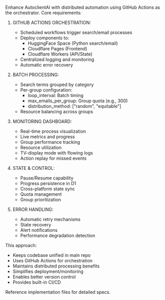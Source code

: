 Enhance AutoclientAI with distributed automation using GitHub Actions as the orchestrator. Core requirements:

1. GITHUB ACTIONS ORCHESTRATION:
   - Scheduled workflows trigger search/email processes
   - Deploy components to:
     - HuggingFace Space (Python search/email)
     - Cloudflare Pages (Frontend)
     - Cloudflare Workers (API/State)
   - Centralized logging and monitoring
   - Automatic error recovery

2. BATCH PROCESSING:
   - Search terms grouped by category
   - Per-group configuration:
     - loop_interval: Batch timing
     - max_emails_per_group: Group quota (e.g., 300)
     - distribution_method: ["random", "equitable"]
   - Resource balancing across groups

3. MONITORING DASHBOARD:
   - Real-time process visualization
   - Live metrics and progress
   - Group performance tracking
   - Resource utilization
   - TV-display mode with flowing logs
   - Action replay for missed events

4. STATE & CONTROL:
   - Pause/Resume capability
   - Progress persistence in D1
   - Cross-platform state sync
   - Quota management
   - Group prioritization

5. ERROR HANDLING:
   - Automatic retry mechanisms
   - State recovery
   - Alert notifications
   - Performance degradation detection

This approach:
- Keeps codebase unified in main repo
- Uses GitHub Actions for orchestration
- Maintains distributed processing benefits
- Simplifies deployment/monitoring
- Enables better version control
- Provides built-in CI/CD

Reference implementation files for detailed specs. 